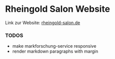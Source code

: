 # Rheingold Salon Website

Link zur Website: [rheingold-salon.de](https://rheingold-salon.de)

### TODOS

* make markforschung-service responsive
* render markdown paragraphs with margin
